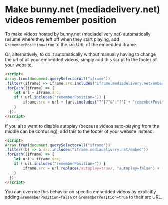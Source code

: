 # Make bunny.net (mediadelivery.net) videos remember position

To make videos hosted by bunny.net (mediadelivery.net) automatically resume where they left off when they start playing, add `&rememberPosition=true` to the src URL of the embedded iframe.

Or, alternatively, to do it automatically without manually having to change the url of all your embedded videos, simply add this script to the footer of your website.

```html
<script>
Array.from(document.querySelectorAll("iframe"))
.filter((iframe) => iframe.src.includes("iframe.mediadelivery.net/embed"))
.forEach((iframe) => {
    let url = iframe.src;
    if (!url.includes("rememberPosition=")) {
        iframe.src = url + (url.includes("?")?"&":"?") + "rememberPosition=true";
    }
  });
</script>
```

If you also want to disable autoplay (because videos auto-playing from the middle can be confusing), add this to the footer of your website instead:

```html
<script>
Array.from(document.querySelectorAll("iframe"))
.filter((b) => b.src.includes("iframe.mediadelivery.net/embed"))
.forEach((iframe) => {
    let url = iframe.src;
    if (!url.includes("rememberPosition=")) {
        iframe.src = url.replace(/autoplay=true/, "autoplay=false") + (url.includes("?")?"&":"?") + "rememberPosition=true";
    }
  });
</script>
```

You can override this behavior on specific embedded videos by explicitly adding `&rememberPosition=false` or `&rememberPosition=true` to their src URL.